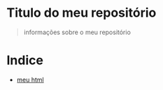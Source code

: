 # Titulo do meu repositório

> informações sobre o meu repositório

# Indice

* [meu html](#index.html)
